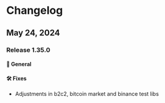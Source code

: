 # Changelog

##  May 24, 2024
### Release 1.35.0
#### :iphone: General
#### :hammer_and_wrench: Fixes
- Adjustments in b2c2, bitcoin market and binance test libs


